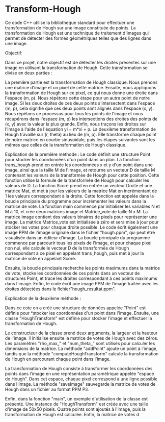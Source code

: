 # Transform-Hough
Ce code C++ utilise la bibliothèque standard pour effectuer une transformation de Hough sur 
une image constituée de points. La transformation de Hough est une technique de traitement 
d'images qui permet de détecter des formes géométriques telles que des lignes  dans une image.


Objectif:


  Dans ce projet, notre objectif est de détecter les droites présentes sur une image en
  utilisant la transformation de Hough.  Cette transformation se divise en deux parties :
      
La première partie est la transformation de Hough classique. Nous prenons une matrice d'image 
et un pixel de cette matrice. Ensuite, nous appliquons la transformation de Hough sur ce pixel,
ce qui nous donne une droite dans l'espace (m, p). Nous répétons cette étape pour un autre point 
de notre image. Si les deux droites de ces deux points s'intersectent dans l'espace (m, p), cela 
signifie que ces deux points sont alignés dans l'espace (x, y). Nous répétons ce processus pour 
tous les points de l'image et nous récupérons dans l'espace (m, p) les intersections des droites
des points de (x, y) avec la valeur la plus grande. Enfin, nous traçons les droites sur l'image 
à l'aide de l'équation yi = m*xi + p.
La deuxième transformation de Hough travaille sur (r, theta) au lieu de (m, p). Elle transforme 
chaque point de notre matrice en courbe sinusoïdale, puis les étapes suivantes sont les mêmes que celles de la transformation de Hough classique.


Explication de la première méthode :
       Le code définit une structure Point pour stocker les coordonnées d'un point dans un plan.
       La fonction trans_hough prend en entrée les coordonnées x et y d'un point dans une image,
       ainsi que la taille M de l'image, et retourne un vecteur D de taille M contenant les valeurs 
       de la transformée de Hough pour cette position. Cette fonction utilise la formule de la transformée
       de Hough pour calculer les valeurs de D.
       La fonction Score prend en entrée un vecteur Droite et une matrice Mat, et met à jour les valeurs 
       de la matrice Mat en incrémentant de 1 les valeurs correspondant à la droite. Cette fonction est 
       appelée dans la boucle principale du programme pour incrémenter les valeurs dans la matrice de vote.
       La fonction main commence par initialiser les variables N et M à 10, et crée deux matrices image et
       Matrice_vote de taille N x M. La matrice image contient des valeurs binaires de pixels pour représenter
       une image. La matrice Matrice_vote est initialisée à zéro et sera mise à jour pour stocker les votes pour
       chaque droite possible.
       Le code écrit également une image PPM de l'image originale dans le fichier "hough.ppm", qui peut être
       visualisée dans un éditeur d'image.
       La boucle principale du programme commence par parcourir tous les pixels de l'image, et pour chaque 
       pixel non nul, elle calcule le vecteur D de la transformée de Hough correspondant à ce pixel en appelant
       trans_hough, puis met à jour la matrice de vote en appelant Score.


   Ensuite, la boucle principale recherche les points maximums dans la matrice de vote, stocke les
    coordonnées de ces points dans un vecteur de structures Point, et trace les droites correspondant 
    à ces points maximums dans l'image.
     Enfin, le code écrit une image PPM de l'image traitée avec les droites détectées dans le fichier"hough_resultat.ppm".


Explication de la deuxième méthode :


   Dans ce cote on a créé  une structure de données appelée "Point" est définie pour
   *stocker les coordonnées d'un point dans l'image.
 Ensuite, une classe "HoughTransform" est définie pour stocker l'image et effectuer 
 la transformation de Hough.


Le constructeur de la classe prend deux arguments, la largeur et la hauteur de l'image. 
Il initialise ensuite la matrice de votes de Hough avec des zéros.
 Les paramètres "rho_max_" et "num_theta_" sont utilisés pour calculer les dimensions de la matrice.
 La méthode "addPoint" ajoute un point à l'image, tandis que la méthode "computeHoughTransform" 
 calcule la transformation de Hough en parcourant chaque point dans l'image.


La transformation de Hough consiste à transformer les coordonnées des points dans l'image 
en une représentation paramétrique appelée "espace de Hough". Dans cet espace, chaque pixel
correspond à une ligne possible dans l'image.
 La méthode "saveImage" sauvegarde la matrice de votes de Hough dans un fichier au format PPM P3.


   Enfin, dans la fonction "main", un exemple d'utilisation de la classe est présenté. 
         Une instance de "HoughTransform" est créée avec une taille d'image de 50x50 pixels.
         Quatre points sont ajoutés à l'image, puis la transformation de Hough est calculée. 
         Enfin, la matrice de votes d
